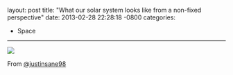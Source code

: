 layout: post
title:  "What our solar system looks like from a non-fixed perspective"
date:   2013-02-28 22:28:18 -0800
categories:
  - Space
---

<img src='http://imgur.com/Z7FpC.gif' />

From  [@justinsane98](https://twitter.com/justinsane98/statuses/307013344290816000)  

 
